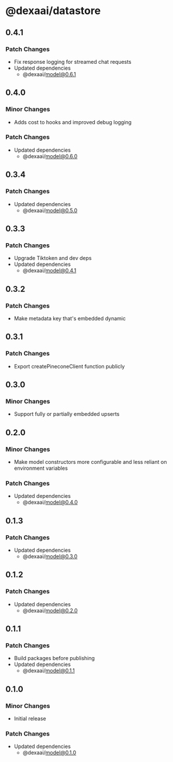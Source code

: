 # @dexaai/datastore

## 0.4.1

### Patch Changes

- Fix response logging for streamed chat requests
- Updated dependencies
  - @dexaai/model@0.6.1

## 0.4.0

### Minor Changes

- Adds cost to hooks and improved debug logging

### Patch Changes

- Updated dependencies
  - @dexaai/model@0.6.0

## 0.3.4

### Patch Changes

- Updated dependencies
  - @dexaai/model@0.5.0

## 0.3.3

### Patch Changes

- Upgrade Tiktoken and dev deps
- Updated dependencies
  - @dexaai/model@0.4.1

## 0.3.2

### Patch Changes

- Make metadata key that's embedded dynamic

## 0.3.1

### Patch Changes

- Export createPineconeClient function publicly

## 0.3.0

### Minor Changes

- Support fully or partially embedded upserts

## 0.2.0

### Minor Changes

- Make model constructors more configurable and less reliant on environment variables

### Patch Changes

- Updated dependencies
  - @dexaai/model@0.4.0

## 0.1.3

### Patch Changes

- Updated dependencies
  - @dexaai/model@0.3.0

## 0.1.2

### Patch Changes

- Updated dependencies
  - @dexaai/model@0.2.0

## 0.1.1

### Patch Changes

- Build packages before publishing
- Updated dependencies
  - @dexaai/model@0.1.1

## 0.1.0

### Minor Changes

- Initial release

### Patch Changes

- Updated dependencies
  - @dexaai/model@0.1.0
